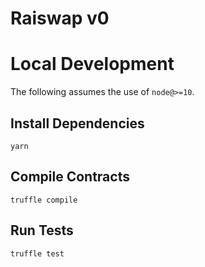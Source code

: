 # Raiswap v0

# Local Development

The following assumes the use of `node@>=10`.

## Install Dependencies

`yarn`

## Compile Contracts

`truffle compile`

## Run Tests

`truffle test`
